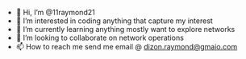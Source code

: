 - 👋 Hi, I’m @11raymond21
- 👀 I’m interested in coding anything that capture my interest
- 🌱 I’m currently learning anything mostly want to explore networks
- 💞️ I’m looking to collaborate on network operations
- 📫 How to reach me send me email @ dizon.raymond@gmaio.com
  

<!---
11raymond21/11raymond21 is a ✨ special ✨ repository because its `README.md` (this file) appears on your GitHub profile.
You can click the Preview link to take a look at your changes.
--->
